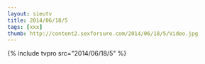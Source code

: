 ```yaml
--- 
layout: sieutv
title: 2014/06/18/5
tags: [xxx]
thumb: http://content2.sexforsure.com/2014/06/18/5/Video.jpg
---
```

{% include tvpro src="2014/06/18/5" %} 
